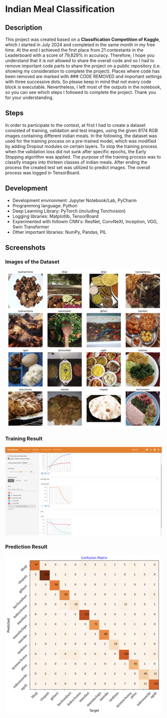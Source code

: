 # Indian Meal Classification

## Description
This project was created based on a **Classification Competition of Kaggle**, which I started in July 2024 and completed in the same month in my free time. At the end I achieved the first place from 21 contestants in the Leaderboard with a score of 79,829% in accuracy. Therefore, I hope you understand that it is not allowed to share the overall code and so I had to remove important code parts to share the project on a public repository (i.e. showing my consideration to complete the project). Places where code has been removed are marked with ### CODE REMOVED and important settings with three successive dots. So please keep in mind that not every code block is executable. Nevertheless, I left most of the outputs in the notebook, so you can see which steps I followed to complete the project. Thank you for your understanding.

## Steps
In order to participate to the contest, at first I had to create a dataset consisted of training, validation and test images, using the given 8174 RGB images containing different indian meals. In the following, the dataset was used for the training process on a pre-trained model, which was modified by adding Dropout modules on certain layers. To stop the training process when the validation loss did not sunk after specific epochs, the Early Stopping algorithm was applied. The purpose of the training process was to classify images into thirteen classes of indian meals. After ending the process the created test set was utilized to predict images. The overall process was logged in TensorBoard.

## Development
- Development environment: Jupyter Notebook/Lab, PyCharm
- Programming language: Python
- Deep Learning Library: PyTorch (including Torchvision)
- Logging libraries: Matplotlib, TensorBoard
- Experimented with followin CNN's: ResNet, ConvNeXt, Inception, VGG, Swin Transformer
- Other important libraries: NumPy, Pandas, PIL

## Screenshots

### Images of the Dataset
<img src="./img/sample_images.png" alt="Go Chase It (ROS) Video" width="520" border="0" />

### Training Result
<img src="./img/loss_acc_lr.png" alt="Go Chase It (ROS) Video" width="760" border="0" />

### Prediction Result
<img src="./img/conf_matrix.png" alt="Go Chase It (ROS) Video" width="520" border="0" />